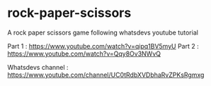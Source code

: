 # rock-paper-scissors
A rock paper scissors game following whatsdevs youtube tutorial


Part 1 : https://www.youtube.com/watch?v=qipq1BV5myU
Part 2 : https://www.youtube.com/watch?v=Qqy8Ov3NWvQ

Whatsdevs channel : https://www.youtube.com/channel/UC0tRdbXVDbhaRvZPKsRgmxg
